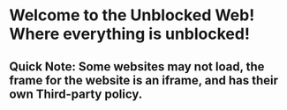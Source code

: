 # Welcome to the Unblocked Web! Where everything is unblocked!
## Quick Note: Some websites may not load, the frame for the website is an iframe, and has their own Third-party policy.
